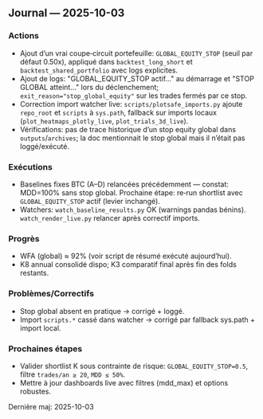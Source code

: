 ## Journal — 2025-10-03

### Actions
- Ajout d’un vrai coupe‑circuit portefeuille: `GLOBAL_EQUITY_STOP` (seuil par défaut 0.50x), appliqué dans `backtest_long_short` et `backtest_shared_portfolio` avec logs explicites.
- Ajout de logs: "GLOBAL_EQUITY_STOP actif…" au démarrage et "STOP GLOBAL atteint…" lors du déclenchement; `exit_reason="stop_global_equity"` sur les trades fermés par ce stop.
- Correction import watcher live: `scripts/plotsafe_imports.py` ajoute `repo_root` et `scripts` à `sys.path`, fallback sur imports locaux (`plot_heatmaps_plotly_live`, `plot_trials_3d_live`).
- Vérifications: pas de trace historique d’un stop equity global dans `outputs`/`archives`; la doc mentionnait le stop global mais il n’était pas loggé/exécuté.

### Exécutions
- Baselines fixes BTC (A–D) relancées précédemment — constat: MDD=100% sans stop global. Prochaine étape: re‑run shortlist avec `GLOBAL_EQUITY_STOP` actif (levier inchangé).
- Watchers: `watch_baseline_results.py` OK (warnings pandas bénins). `watch_render_live.py` relancer après correctif imports.

### Progrès
- WFA (global) ≈ 92% (voir script de résumé exécuté aujourd’hui).
- K8 annual consolidé dispo; K3 comparatif final après fin des folds restants.

### Problèmes/Correctifs
- Stop global absent en pratique → corrigé + loggé.
- Import `scripts.*` cassé dans watcher → corrigé par fallback sys.path + import local.

### Prochaines étapes
- Valider shortlist K sous contrainte de risque: `GLOBAL_EQUITY_STOP=0.5`, filtre `trades/an ≥ 20`, `MDD ≤ 50%`.
- Mettre à jour dashboards live avec filtres (mdd_max) et options robustes.

Dernière maj: 2025-10-03

